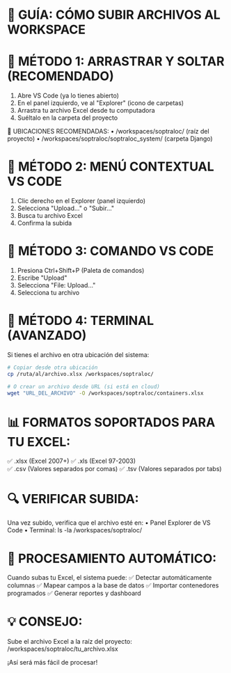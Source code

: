 📁 GUÍA: CÓMO SUBIR ARCHIVOS AL WORKSPACE
==========================================

🎯 MÉTODO 1: ARRASTRAR Y SOLTAR (RECOMENDADO)
============================================
1. Abre VS Code (ya lo tienes abierto)
2. En el panel izquierdo, ve al "Explorer" (icono de carpetas)
3. Arrastra tu archivo Excel desde tu computadora
4. Suéltalo en la carpeta del proyecto

📍 UBICACIONES RECOMENDADAS:
• /workspaces/soptraloc/ (raíz del proyecto)
• /workspaces/soptraloc/soptraloc_system/ (carpeta Django)

🎯 MÉTODO 2: MENÚ CONTEXTUAL VS CODE
===================================
1. Clic derecho en el Explorer (panel izquierdo)
2. Selecciona "Upload..." o "Subir..."
3. Busca tu archivo Excel
4. Confirma la subida

🎯 MÉTODO 3: COMANDO VS CODE
===========================
1. Presiona Ctrl+Shift+P (Paleta de comandos)
2. Escribe "Upload"
3. Selecciona "File: Upload..."
4. Selecciona tu archivo

🎯 MÉTODO 4: TERMINAL (AVANZADO)
===============================
Si tienes el archivo en otra ubicación del sistema:
```bash
# Copiar desde otra ubicación
cp /ruta/al/archivo.xlsx /workspaces/soptraloc/

# O crear un archivo desde URL (si está en cloud)
wget "URL_DEL_ARCHIVO" -O /workspaces/soptraloc/containers.xlsx
```

📊 FORMATOS SOPORTADOS PARA TU EXCEL:
====================================
✅ .xlsx (Excel 2007+)
✅ .xls (Excel 97-2003)  
✅ .csv (Valores separados por comas)
✅ .tsv (Valores separados por tabs)

🔍 VERIFICAR SUBIDA:
===================
Una vez subido, verifica que el archivo esté en:
• Panel Explorer de VS Code
• Terminal: ls -la /workspaces/soptraloc/

🚀 PROCESAMIENTO AUTOMÁTICO:
============================
Cuando subas tu Excel, el sistema puede:
✅ Detectar automáticamente columnas
✅ Mapear campos a la base de datos
✅ Importar contenedores programados
✅ Generar reportes y dashboard

💡 CONSEJO:
==========
Sube el archivo Excel a la raíz del proyecto:
/workspaces/soptraloc/tu_archivo.xlsx

¡Así será más fácil de procesar!